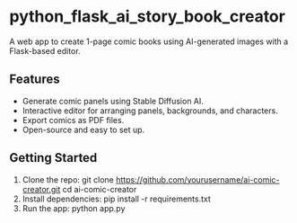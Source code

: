 # python_flask_ai_story_book_creator
A web app to create 1-page comic books using AI-generated images with a Flask-based editor.

## Features

- Generate comic panels using Stable Diffusion AI.
- Interactive editor for arranging panels, backgrounds, and characters.
- Export comics as PDF files.
- Open-source and easy to set up.

## Getting Started

1. Clone the repo:
git clone https://github.com/yourusername/ai-comic-creator.git
cd ai-comic-creator
2. Install dependencies:
pip install -r requirements.txt
3. Run the app:
python app.py

